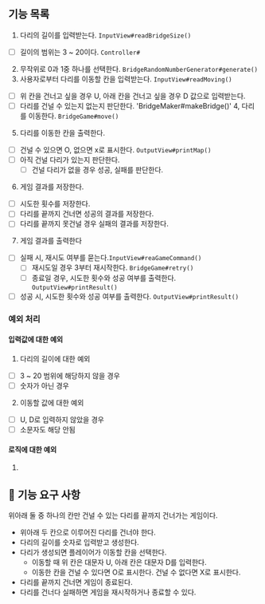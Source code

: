 ## 기능 목록 
1. 다리의 길이를 입력받는다.   `InputView#readBridgeSize()`
- [ ] 길이의 범위는 3 ~ 20이다. `Controller#`
2. 무작위로 0과 1중 하나를 선택한다. `BridgeRandomNumberGenerator#generate()`
3. 사용자로부터 다리를 이동할 칸을 입력받는다. `InputView#readMoving()`
- [ ] 위 칸을 건너고 싶을 경우 U, 아래 칸을 건너고 싶을 경우 D 값으로 입력받는다.
- [ ] 다리를 건널 수 있는지 없는지 판단한다. 'BridgeMaker#makeBridge()'
4, 다리를 이동한다. `BridgeGame#move()`
5. 다리를 이동한 칸을 출력한다.
- [ ] 건널 수 있으면 O, 없으면 x로 표시한다. `OutputView#printMap()`
- [ ] 아직 건널 다리가 있는지 판단한다.
  - [ ] 건널 다리가 없을 경우 성공, 실패를 판단한다.
6. 게임 결과를 저장한다. 
- [ ] 시도한 횟수를 저장한다.
- [ ] 다리를 끝까지 건너면 성공의 결과를 저장한다. 
- [ ] 다리를 끝까지 못건널 경우 실패의 결과를 저장한다.
7. 게임 결과를 출력한다 
- [ ] 실패 시, 재시도 여부를 묻는다.`InputView#reaGameCommand()`
  - [ ] 재시도일 경우 3부터 재시작한다. `BridgeGame#retry()`
  - [ ] 종료일 경우, 시도한 횟수와 성공 여부를 출력한다. `OutputView#printResult()`
- [ ] 성공 시, 시도한 횟수와 성공 여부를 출력한다. `OutputView#printResult()`

### 예외 처리 
#### 입력값에 대한 예외
1. 다리의 길이에 대한 예외 
- [ ] 3 ~ 20 범위에 해당하지 않을 경우
- [ ] 숫자가 아닌 경우 
2. 이동할 값에 대한 예외 
- [ ] U, D로 입력하지 않았을 경우 
- [ ] 소문자도 해당 안됨

#### 로직에 대한 예외 
1. 

## 🚀 기능 요구 사항
위아래 둘 중 하나의 칸만 건널 수 있는 다리를 끝까지 건너가는 게임이다.
- 위아래 두 칸으로 이루어진 다리를 건너야 한다.
- 다리의 길이를 숫자로 입력받고 생성한다.
- 다리가 생성되면 플레이어가 이동할 칸을 선택한다.
    - 이동할 때 위 칸은 대문자 U, 아래 칸은 대문자 D를 입력한다.
    - 이동한 칸을 건널 수 있다면 O로 표시한다. 건널 수 없다면 X로 표시한다.
- 다리를 끝까지 건너면 게임이 종료된다.
- 다리를 건너다 실패하면 게임을 재시작하거나 종료할 수 있다.
